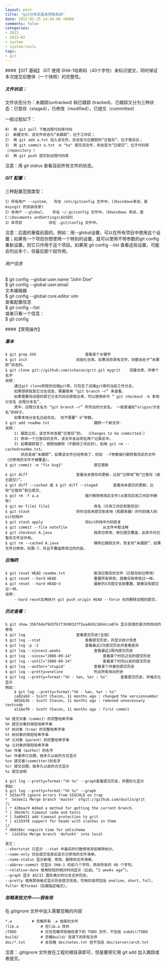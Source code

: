 ```yaml
---
layout: post
title: "git分布式版本控制系统"
date: 2012-02-25 14:44:00 +0800
comments: false
categories:
- 2012
- 2012~02
- system
- system~tools
tags:
- git
---
```

####【GIT 基础】
GIT 使用 SHA-1哈希码（40个字符）来标识提交，同时保证本次提交后整体（一个快照）的完整性。  
##### 文件状态：
文件状态分为：未跟踪(untracked) 和已跟踪 (tracked)，已跟踪又分为三种状态：已暂存（staged），已修改（modified），已提交（committed）

一般过程如下：
```
0） 用 git pull 下载远程代码库代码
1） 新建文件，该文件状态为“未跟踪”，位于工作区；
2） 用 git add a.txt 加入该文件，状态变为已跟踪的“已暂存”，位于暂存区；
3） 用 git commit a.txt -m "ha" 提交该文件，状态变为“已提交”，位于代码库（repository ）
4） 用 git push 提交到远程代码库
```
注意：用 git status 查看目前所有文件的状态。
 
##### GIT 配置：
三种配置范围类型：
```
1）所有用户 --system，  存在 /etc/gitconfig 文件中。(对windows来说，是msysgit 的安装目录)
2）本用户 --global，   存在 ~/.gitconfig 文件中。（对windows 来说，是 C:\Documents andSettings\$USER）
3）本项目            存在 .git/config 文件中。
```
注意：后面的重载前面的。例如：用--global设置，可以在所有项目中使用这个设置；如果有一个项目你想使用一个特别的设置，就可以使用不带参数的git config 重新设置，则它只作用于这个项目。如果用 git config --list 查看这些设置，可能会列出多个，但最后那个起作用。

###### 用户信息
$ git config --global user.name "John Doe"  
$ git config --global user.email  
文本编辑器  
$ git config --global core.editor vim  
查看配置信息  
$ git config --list  
或者只看一个信息：  
$ git config <key>

####【常用操作】 
##### 基本
```
$ git grep XXX						查看某个关键字
$ git init						初始化仓库，如果该目录有文件，则都会处于“未跟踪”状态的。
$ git clone git://github.com/schacon/grit.git mygrit	克隆仓库，并换个名字
说明： 
	通过git clone获取的远端git库，只包含了远端git库的当前工作分支。
	如果想获取其它分支信息，需要使用 “git branch –r” 来查看， 
	如果需要将远程的其它分支代码也获取过来，可以使用命令 “ git checkout -b 本地分支名 远程分支名”，
	其中，远程分支名为 “git branch –r” 所列出的分支名， 一般是诸如“origin/分支名”的样子。
	如果本地分支名已经存在， 则不需要“-b”参数。
$ git add readme.txt					跟踪一个新文件：                                                 
说明： 
	1) 跟踪之后，该文件状态是“已暂存”的。 （Changes to be committed:）
	2) 修改一个已暂存的文件，该文件会出现在两个记录区中。
	3) 如果跟踪错了，想把他删除（不删除工作区的），则用 git rm --cachedreadme.txt。
	   状态变成“未跟踪”，如果该文件已经修改了，则加  -f参数强行删除暂存区的文件（已修改的文件不被覆盖）。
$ git commit -m "fix bug1"				提交更新

$ git diff						查看尚未暂存的更新，比较“已修改”和“已暂存（或已提交）”。
$ git diff --cached 或 $ git diff --staged		查看尚未提交的更新，比较“已暂存”和已提交。
$ git rm -f a.a						强行移除修改后文件(从暂存区和工作区中删除)
$ git mv file1 file2					改名（只改工作区和暂存区）
$ git stash						将你当前未提交到本地（和服务器）的代码推入到Git的栈中 
$ git stash apply					将Git的栈中代码恢复
$ git commit --file notefile				从文件中取注释
$ git checkout A.java					抛弃已修改，用已提交覆盖，此命令对已暂存文件没作用。 
$ git rm --cached A.java				移除已跟踪文件，恢复到“未跟踪”，如果文件已修改，则需-f，并且不覆盖修改过的内容。 
```
##### 后悔药
```
$ git reset HEAD readme.txt				取消已暂存的文件（已暂存到已修改）
$ git reset --hard HEAD					重置所有修改，就像没有修改过一样。
$ git reset --hard HEAD~3				最新的3次提交全部重置，就像没有提交过一样。
说明：
	--hard reset后再执行 git push origin HEAD --force 也将删除远程的提交。
```
##### 历史查看：
```
$ git show 356f6def9d3fb7f3b9032ff5aa4b9110d4cca87e	显示具体的某次的改动的修改
$ git log						查看提交历史(全部）
$ git log --stat					查看提交历史，并显示统计信息
$ git log -p -2						查看最近2次提交历史并查看差异
$ git log --since=2.weeks				查看最近2周内提交历史
$ git log --since="2008-09-14"				查看某个时刻之后的提交历史
$ git log --until="2008-09-14"				查看某个时刻以前的提交历史
$ git log --author="stupid"				查看某个作者的提交历史
$ git log --pretty=oneline				列出所有改动历史
$ git log --pretty=format:"%h - %an, %ar : %s"		查看提交历史，并格式化显示
例如：
	$ git log --pretty=format:"%h - %an, %ar : %s"
	ca82a6d - Scott Chacon, 11 months ago : changed the versionnumber
	085bb3b - Scott Chacon, 11 months ago : removed unnecessary testcode
	a11bef0 - Scott Chacon, 11 months ago : first commit
 
%H 提交对象（commit）的完整哈希字串
%h 提交对象的简短哈希字串
%T 树对象（tree）的完整哈希字串
%t 树对象的简短哈希字串
%P 父对象（parent）的完整哈希字串
%p 父对象的简短哈希字串
%an 作者（author）的名字
%ar 作者修订日期，按多久以前的方式显示
%cn 提交者(committer)的名字
%cr 提交日期，按多久以前的方式显示
%s 提交说明
 
$ git log --pretty=format:"%h %s" --graph查看提交历史，并图形化显示
例如：
$ git log --pretty=format:"%h %s" --graph
* 2d3acf9 ignore errors from SIGCHLD on trap
*  5e3ee11 Merge branch 'master' ofgit://github.com/dustin/grit
|\
| * 420eac9 Added a method for getting the current branch.
* | 30e367c timeout code and tests
* | 5a09431 add timeout protection to grit
* | e1193f8 support for heads with slashes in them
|/
* d6016bc require time for xmlschema
*  11d191e Merge branch 'defunkt' into local
 
其它：
--shortstat 只显示 --stat 中最后的行数修改添加移除统计。
--name-only 仅在提交信息后显示已修改的文件清单。
--name-status 显示新增、修改、删除的文件清单。
--abbrev-commit 仅显示 SHA-1 的前几个字符，而非所有的 40 个字符。
--relative-date 使用较短的相对时间显示（比如，“2 weeks ago”）。
--graph 显示 ASCII 图形表示的分支合并历史。
--pretty 使用其他格式显示历史提交信息。可用的选项包括 oneline，short，full，fuller 和format（后跟指定格式）。
```
##### 忽略某些文件——很有用
在.gitignore 文件中加入需要忽略的内容
```
*.a			# 忽略所有 .a 结尾的文件
!lib.a			# 但lib.a 除外
/TODO			# 仅仅忽略项目根目录下的 TODO 文件，不包括 subdir/TODO
build/			# 忽略build/ 目录下的所有文件
doc/*.txt		# 会忽略 doc/notes.txt 但不包括 doc/server/arch.txt
```
注意：.gitignore 文件放在工程的根目录即可，但是要把它用 git add 加入跟踪或者提交。


